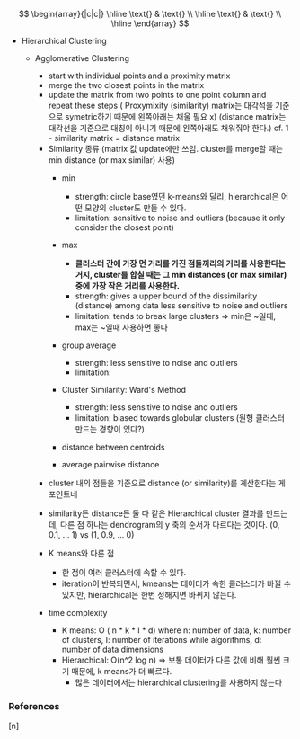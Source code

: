 $$
\begin{array}{|c|c|}
\hline
\text{} & \text{} \\
\hline
\text{} & \text{} \\
\hline
\end{array}
$$

* Hierarchical Clustering
    * Agglomerative Clustering
        - start with individual points and a proximity matrix
        - merge the two closest points in the matrix
        - update the matrix from two points to one point column and repeat these steps
        ( Proxymixity (similarity) matrix는 대각석을 기준으로 symetric하기 때문에 왼쪽아래는 채울 필요 x)
        (distance matrix는 대각선을 기준으로 대칭이 아니기 때문에 왼쪽아래도 채워줘야 한다.)
            cf. 1 - similarity matrix = distance matrix

        * Similarity 종류 (matrix 값 update에만 쓰임. cluster를 merge할 때는 min distance (or max similar) 사용)
            - min
                - strength: circle base였던 k-means와 달리, hierarchical은 어떤 모양의 cluster도 만들 수 있다.
                - limitation: sensitive to noise and outliers (because it only consider the closest point)
            - max
                - **클러스터 간에 가장 먼 거리를 가진 점들끼리의 거리를 사용한다는거지,
                    cluster를 합칠 때는 그 min distances (or max similar) 중에 가장 작은 거리를 사용한다.**
                - strength: gives a upper bound of the dissimilarity (distance) among data
                            less sensitive to noise and outliers
                - limitation: tends to break large clusters
                => min은 ~일때, max는 ~일때 사용하면 좋다
            - group average
                - strength: less sensitive to noise and outliers
                - limitation:
            - Cluster Similarity: Ward's Method
                - strength: less sensitive to noise and outliers
                - limitation: biased towards globular clusters (원형 클러스터 만드는 경향이 있다?)
            - distance between centroids

            - average pairwise distance

        - cluster 내의 점들을 기준으로 distance (or similarity)를 계산한다는 게 포인트네

        - similarity든 distance든 둘 다 같은 Hierarchical cluster 결과를 만드는데,
            다른 점 하나는 dendrogram의 y 축의 순서가 다르다는 것이다. (0, 0.1, ... 1) vs (1, 0.9, ... 0)

        * K means와 다른 점
            - 한 점이 여러 클러스터에 속할 수 있다.
            - iteration이 반복되면서, kmeans는 데이터가 속한 클러스터가 바뀔 수 있지만, hierarchical은 한번 정해지면 바뀌지 않는다.

        * time complexity
            - K means: O ( n * k * I * d) where n: number of data, k: number of clusters, I: number of iterations while algorithms, d: number of data dimensions
            - Hierarchical: O(n^2 log n)
            => 보통 데이터가 다른 값에 비해 훨씬 크기 때문에, k means가 더 빠르다.
                - 많은 데이터에서는 hierarchical clustering를 사용하지 않는다















### References

$\tag*{}\label{n} \text{[n] }$
